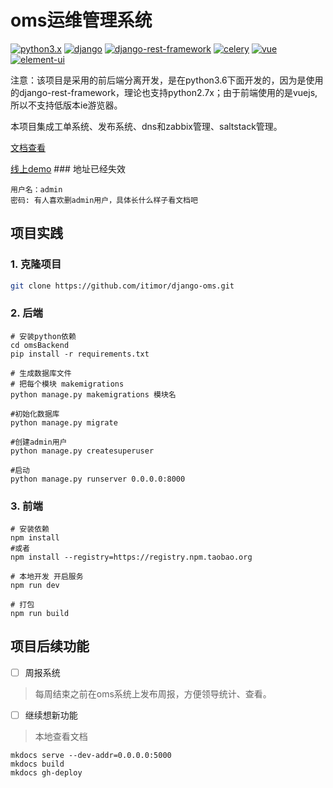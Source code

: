 # oms运维管理系统 #

[![python3.x](https://img.shields.io/badge/python-3.X-blue.svg)](https://www.python.org/)
[![django](https://img.shields.io/badge/django-1.11-blue.svg)](https://www.djangoproject.com/)
[![django-rest-framework](https://img.shields.io/badge/djangorestframework-3.6.3-blue.svg)](http://www.django-rest-framework.org/)
[![celery](https://img.shields.io/badge/celery-4.1.0-green.svg)](http://www.celeryproject.org/)
[![vue](https://img.shields.io/badge/vue-2.5.9-brightgreen.svg)](https://github.com/vuejs/vue)
[![element-ui](https://img.shields.io/badge/element--ui-2.0.7-brightgreen.svg)](https://github.com/ElemeFE/element)

注意：该项目是采用的前后端分离开发，是在python3.6下面开发的，因为是使用的django-rest-framework，理论也支持python2.7x；由于前端使用的是vuejs,所以不支持低版本ie游览器。

本项目集成工单系统、发布系统、dns和zabbix管理、saltstack管理。


[文档查看](https://itimor.github.io/django-oms/)

[线上demo](http://oms.itimor.cf/)  ### 地址已经失效

```
用户名：admin
密码: 有人喜欢删admin用户，具体长什么样子看文档吧
```

## 项目实践

### 1. 克隆项目
``` bash
git clone https://github.com/itimor/django-oms.git
```

### 2. 后端
```
# 安装python依赖
cd omsBackend
pip install -r requirements.txt

# 生成数据库文件
# 把每个模块 makemigrations
python manage.py makemigrations 模块名

#初始化数据库
python manage.py migrate

#创建admin用户
python manage.py createsuperuser 

#启动
python manage.py runserver 0.0.0.0:8000

```

### 3. 前端
```
# 安装依赖
npm install
#或者
npm install --registry=https://registry.npm.taobao.org

# 本地开发 开启服务
npm run dev

# 打包
npm run build
```

## 项目后续功能
- [ ] 周报系统
> 每周结束之前在oms系统上发布周报，方便领导统计、查看。

- [ ] 继续想新功能

> 本地查看文档

```
mkdocs serve --dev-addr=0.0.0.0:5000
mkdocs build
mkdocs gh-deploy
```
